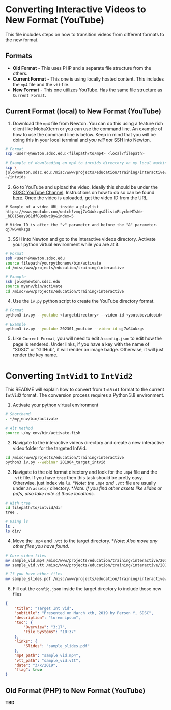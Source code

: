 
# Converting Interactive Videos to New Format (YouTube)
This file includes steps on how to transition videos from different formats to the new format.
## Formats
- **Old Format** - This uses PHP and a separate file structure from the others.
-  **Current Format** - This one is using locally hosted content. This includes the `mp4` file and the `vtt` file.
- **New Format** - This one utilizes YouTube. Has the same file structure as `Current Format`.
## Current Format (local) to New Format (YouTube)
1.  Download the `mp4` file from Newton. You can do this using a feature rich client like MobaXterm or you can use the command line. An example of how to use the command line is below. Keep in mind that you will be doing this in your local terminal and *you will not* SSH into Newton.
```bash
# Format
scp <user>@newton.sdsc.edu:<filepath/to/mp4> <local/filepath>

# Example of downloading an mp4 to intvids directory on my local machine
scp \
jolo@newton.sdsc.edu:/misc/www/projects/education/training/interactive/202301_parallel_computing_concepts/'2023-01 Parallel Computer Concepts -Bob Sinkovits.mp4' \
~/intvids
```
2. Go to YouTube and upload the video. Ideally this should be under the [SDSC YouTube Channel](https://www.youtube.com/@SanDiegoSupercomputerCenter). Instructions on how to do so can be found [here](https://support.google.com/youtube/answer/57407?hl=en&co=GENIE.Platform%3DDesktop). Once the video is uploaded, get the video ID from the URL.
```
# Sample of a video URL inside a playlist
https://www.youtube.com/watch?v=qj7wG4ukzgs&list=PLyckeMIsNe-_bE8I5eay961dfGBsBwcBy&index=5

# Video ID is after the "v" parameter and before the "&" parameter.
qj7wG4ukzgs
```
3. SSH into Newton and go to the interactive videos directory. Activate your python virtual environment while you are at it. 
```bash
# Format
ssh <user>@newton.sdsc.edu
source filepath/yourpythonenv/bin/activate
cd /misc/www/projects/education/training/interactive

# Example
ssh jolo@newton.sdsc.edu
source myenv/bin/activate
cd /misc/www/projects/education/training/interactive
```
4. Use the `iv.py` python script to create the YouTube directory format.
```bash
# Format
python3 iv.py --youtube <targetdirectory> --video-id <youtubevideoid>

# Example
python3 iv.py --youtube 202301_youtube --video-id qj7wG4ukzgs
```
5. Like `Current Format`, you will need to edit a `config.json` to edit how the page is rendered. Under links, if you have a key with the name of "SDSC" or "GitHub", it will render an image badge. Otherwise, it will just render the key name.


# Converting `IntVid1` to `IntVid2`
This README will explain how to convert from `IntVid1` format to the current `IntVid2` format. The conversion process requires a Python 3.8 environment.

1. Activate your python virtual environment
```bash
# Shorthand
. ~/my_env/bin/activate

# Alt Method
source ~/my_env/bin/activate.fish
```
2. Navigate to the interactive videos directory and create a new interactive video folder for the targeted IntVid.
```bash
cd /misc/www/projects/education/training/interactive
python3 iv.py --webinar 201904_target_intvid
```
3. Navigate to the old format directory and look for the `.mp4` file and the `.vtt` file. If you have `tree` then this task should be pretty easy. Otherwise, just index via `ls`.
**Note: the `.mp4` and `.vtt`* file are usually under an `assets/` directory.
**Note: If you find other assets like slides or pdfs, also take note of those locations.*
```bash
# With tree
cd filepath/to/intvid/dir
tree .

# Using ls
ls .
ls dir/
```
4. Move the `.mp4` and `.vtt` to the target directory.
**Note: Also move any other files you have found.*
```bash
# Core video files
mv sample_vid.mp4 /misc/www/projects/education/training/interactive/201904_target_intvid/sample_vid.mp4 
mv sample_vid.vtt /misc/www/projects/education/training/interactive/201904_target_intvid/sample_vid.vtt

# If you have other files
mv sample_slides.pdf /misc/www/projects/education/training/interactive/201904_target_intvid/sample_slides.pdf
```
6. Fill out the `config.json` inside the target directory to include those new files
```json
{
    "title": "Target Int Vid",
    "subtitle": "Presented on March xth, 2019 by Person Y, SDSC",
    "description": "lorem ipsum",
    "toc": {
        "Overview": "3:17",
        "File Systems": "10:37"
    },
    "links": {
        "Slides": "sample_slides.pdf"
    },
    "mp4_path": "sample_vid.mp4",
    "vtt_path": "sample_vid.vtt",
    "date": "3/x/2019",
    "flag": true
}
```

## Old Format (PHP) to New Format (YouTube)
**TBD**
